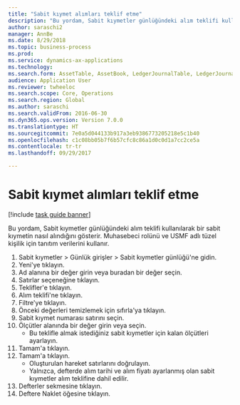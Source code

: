 ```yaml
--- 
title: "Sabit kıymet alımları teklif etme"
description: "Bu yordam, Sabit kıymetler günlüğündeki alım teklifi kullanılarak bir sabit kıymetin nasıl alındığını gösterir."
author: saraschi2
manager: AnnBe
ms.date: 8/29/2018
ms.topic: business-process
ms.prod: 
ms.service: dynamics-ax-applications
ms.technology: 
ms.search.form: AssetTable, AssetBook, LedgerJournalTable, LedgerJournalTransAsset, SysQueryForm
audience: Application User
ms.reviewer: twheeloc
ms.search.scope: Core, Operations
ms.search.region: Global
ms.author: saraschi
ms.search.validFrom: 2016-06-30
ms.dyn365.ops.version: Version 7.0.0
ms.translationtype: HT
ms.sourcegitcommit: 7e0a5d044133b917a3eb9386773205218e5c1b40
ms.openlocfilehash: c1c08bb05b7f6b57cfc8c86a1d0c0d1a7cc2ce5a
ms.contentlocale: tr-tr
ms.lasthandoff: 09/29/2017

---
```

# <a name="propose-fixed-asset-acquisitions"></a>Sabit kıymet alımları teklif etme

[!include [task guide banner](../../includes/task-guide-banner.md)]

Bu yordam, Sabit kıymetler günlüğündeki alım teklifi kullanılarak bir sabit kıymetin nasıl alındığını gösterir. Muhasebeci rolünü ve USMF adlı tüzel kişilik için tanıtım verilerini kullanır.

1. Sabit kıymetler > Günlük girişler > Sabit kıymetler günlüğü'ne gidin.
2. Yeni'ye tıklayın.
3. Ad alanına bir değer girin veya buradan bir değer seçin.
4. Satırlar seçeneğine tıklayın.
5. Teklifler'e tıklayın.
6. Alım teklifi'ne tıklayın.
7. Filtre'ye tıklayın.
8. Önceki değerleri temizlemek için sıfırla'ya tıklayın.
9. Sabit kıymet numarası satırını seçin.
10. Ölçütler alanında bir değer girin veya seçin.
    * Bu teklifle almak istediğiniz sabit kıymetler için kalan ölçütleri ayarlayın.  
11. Tamam'a tıklayın.
12. Tamam'a tıklayın.
    * Oluşturulan hareket satırlarını doğrulayın.  
    * Yalnızca, defterde alım tarihi ve alım fiyatı ayarlanmış olan sabit kıymetler alım teklifine dahil edilir.  
13. Defterler sekmesine tıklayın.
14. Deftere Naklet öğesine tıklayın.


